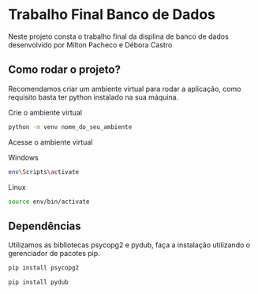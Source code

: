 # Trabalho Final Banco de Dados

Neste projeto consta o trabalho final da displina de banco de dados desenvolvido por Milton Pacheco e Débora Castro

## Como rodar o projeto?

Recomendamos criar um ambiente virtual para rodar a aplicação, como requisito basta ter python instalado na sua máquina.

Crie o ambiente virtual

```sh
python -m venv nome_do_seu_ambiente
```

Acesse o ambiente virtual

Windows
```sh
env\Scripts\activate
```

Linux
```sh
source env/bin/activate
```

## Dependências

Utilizamos as bibliotecas psycopg2 e pydub, faça a instalação utilizando o gerenciador de pacotes pip.

```sh
pip install psycopg2
```

```sh
pip install pydub
```